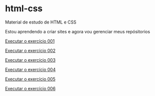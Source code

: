 # html-css
 Material de estudo de HTML e CSS

 Estou aprendendo a criar sites e agora vou gerenciar meus repósitorios

 <a href="https://josielborges3.github.io/html-css/exercicios/ex001/index.html">Executar o exercício 001</a>

 <a href="https://josielborges3.github.io/html-css/exercicios/ex002/index.html">Executar o exercício 002</a>

 <a href="https://josielborges3.github.io/html-css/exercicios/ex003/index.html">Executar o exercício 003</a>
  
  <a href="https://josielborges3.github.io/html-css/exercicios/ex004/index.html">Executar o exercício 004</a>

  <a href="https://josielborges3.github.io/html-css/exercicios/ex005/index.html">Executar o exercício 005</a>

  <a href="https://josielborges3.github.io/html-css/exercicios/ex006/index.html">Executar o exercício 006</a>

 

